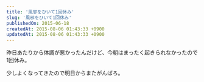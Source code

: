 ```yaml
---
title: '風邪をひいて1回休み'
slug: '風邪をひいて1回休み'
publishedOn: 2015-06-18
createdAt: 2015-08-06 01:43:33 +0900
updatedAt: 2015-08-06 01:43:33 +0900
---
```

昨日あたりから体調が悪かったんだけど、今朝はまったく起きられなかったので1回休み。

少しよくなってきたので明日からまたがんばろ。
